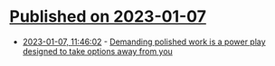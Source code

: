 # [Published on 2023-01-07](index.md)

* [2023-01-07, 11:46:02](https://news.ycombinator.com/item?id=34287207) - [Demanding polished work is a power play designed to take options away from you](https://minimal.app/qo16ayjm)
